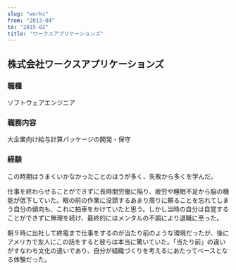 ```yaml
---
slug: "works"
from: "2013-04"
to: "2015-02"
title: "ワークスアプリケーションズ"
---
```


## 株式会社ワークスアプリケーションズ
### 職種

ソフトウェアエンジニア

### 職務内容

大企業向け給与計算パッケージの開発・保守

### 経験

この時期はうまくいかなかったことのほうが多く、失敗から多くを学んだ。

仕事を終わらせることができずに長時間労働に陥り、疲労や睡眠不足から脳の機能が低下していた。眼の前の作業に没頭するあまり周りに頼ることを忘れてしまう自分の傾向も、これに拍車をかけていたと思う。しかし当時の自分は自覚することができずに無理を続け、最終的にはメンタルの不調により退職に至った。

朝９時に出社して終電まで仕事をするのが当たり前のような環境だったが、後にアメリカで友人にこの話をすると彼らは本当に驚いていた。「当たり前」の違いがすなわち文化の違いであり、自分が組織づくりを考えるにあたってベースとなる体験だった。